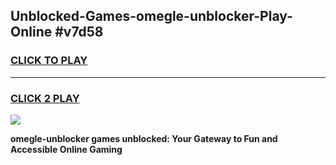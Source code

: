 
## Unblocked-Games-omegle-unblocker-Play-Online #v7d58
<h3>
<a href="https://news.freeplayer.one?title=omegle-unblocker&ref=3">CLICK TO PLAY</a></h3>
<hr>

<h3>
<a href="https://news.freeplayer.one?title=omegle-unblocker&ref=3">CLICK 2 PLAY</a>
  
</h3>

<a href="https://news.freeplayer.one?title=omegle-unblocker&ref=3"><img src="https://clearcache.store/games.png"></a>


**omegle-unblocker games unblocked: Your Gateway to Fun and Accessible Online Gaming**
